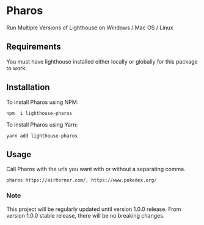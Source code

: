 # Pharos

Run Multiple Versions of Lighthouse on Windows / Mac OS / Linux

## Requirements

You must have lighthouse installed either locally or globally for this package to work.

## Installation

To install Pharos using NPM:

```
npm  i lighthouse-pharos
```

To install Pharos using Yarn:

```
yarn add lighthouse-pharos
```


## Usage

Call Pharos with the urls you want with or without a separating comma.

```
pharos https://airhorner.com/, https://www.pokedex.org/
```

### Note

This project will be regularly updated until version 1.0.0 release.
From version 1.0.0 stable release, there will be no breaking changes.
